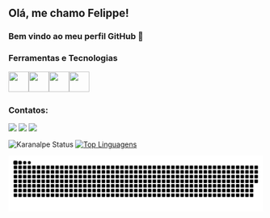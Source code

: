 ## Olá, me chamo Felippe! 
### Bem vindo ao meu perfil GitHub 👋

### Ferramentas e Tecnologias
<img src="https://cdn.jsdelivr.net/gh/devicons/devicon/icons/python/python-original.svg" width="40" height="40"/><img src="https://cdn.jsdelivr.net/gh/devicons/devicon/icons/csharp/csharp-original.svg" width="40" height="40"/><img src="https://cdn.jsdelivr.net/gh/devicons/devicon/icons/jupyter/jupyter-original.svg" width="40" height="40"/><img src="https://cdn.jsdelivr.net/gh/devicons/devicon/icons/html5/html5-original.svg" width="40" height="40"/>

### Contatos:
<a href="https://instagram.com/felippe_menezes" target="_blank"><img src="https://img.shields.io/badge/-Instagram-%23E4405F?style=for-the-badge&logo=instagram&logoColor=white" target="_blank"></a>
<a href = "https://mail.google.com/mail/u/0/#inbox?compose=CllgCJZcRThjKZFBFDLVCbtQpZWkPJfptLBXNJQNBxcrRjgtBwwvsBJcgGWFpfszCNNxPcwdCKg"><img src="https://img.shields.io/badge/Gmail-D14836?style=for-the-badge&logo=gmail&logoColor=white" target="_blank"></a>
<a href="https://www.linkedin.com/in/felippe-menezes-615436237/" target="_blank"><img src="https://img.shields.io/badge/-LinkedIn-%230077B5?style=for-the-badge&logo=linkedin&logoColor=white" target="_blank"></a>   
</div>

![Karanalpe Status](https://github-readme-stats.vercel.app/api?username=l0p0v&show_icons=true&theme=dark)
[![Top Linguagens](https://github-readme-stats.vercel.app/api/top-langs/?username=l0p0v&layout=compact&theme=dark)](https://github.com/anuraghazra/github-readme-stats)

![Snake animation](https://github.com/l0p0v/l0p0v/blob/output/github-contribution-grid-snake.svg)
